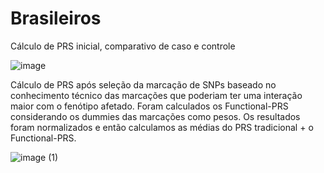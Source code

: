 # Brasileiros

Cálculo de PRS inicial, comparativo de caso e controle

![image](https://user-images.githubusercontent.com/45243234/232332003-6eb77beb-442b-4b23-a521-100883e23e48.png)


Cálculo de PRS após seleção da marcação de SNPs baseado no conhecimento técnico das marcações que poderiam ter uma interação maior com o fenótipo afetado.
Foram calculados os Functional-PRS considerando os dummies das marcações como pesos.
Os resultados foram normalizados e então calculamos as médias do PRS tradicional + o Functional-PRS.

![image (1)](https://user-images.githubusercontent.com/45243234/232332012-60431930-4ea5-40c1-b101-a234d837ec8c.png)
